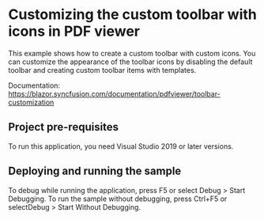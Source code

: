 # Customizing the custom toolbar with icons in PDF viewer
This example shows how to create a custom toolbar with custom icons. You can customize the appearance of the toolbar icons by disabling the default toolbar and creating custom toolbar items with templates. 

Documentation: https://blazor.syncfusion.com/documentation/pdfviewer/toolbar-customization

## Project pre-requisites
To run this application, you need Visual Studio 2019 or later versions.

## Deploying and running the sample
To debug while running the application, press F5 or select Debug > Start Debugging. To run the sample without debugging, press Ctrl+F5 or selectDebug > Start Without Debugging.